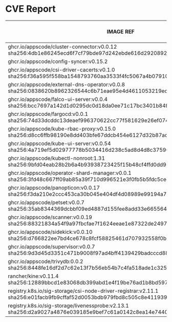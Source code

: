 # CVE Report
|                                                                IMAGE REF                                                                 |      OS       | CRITICAL<BR>(OS, OTHER) | HIGH<BR>(OS, OTHER) | MEDIUM<BR>(OS, OTHER) | LOW<BR>(OS, OTHER) | UNKNOWN<BR>(OS, OTHER) |
|------------------------------------------------------------------------------------------------------------------------------------------|---------------|-------------------------|---------------------|-----------------------|--------------------|------------------------|
| ghcr.io/appscode/cluster-connector:v0.0.12<br>sha256:4db1e86245ecd6f7cf79bde97d242ebde616d2920892f98f89e78afde0cb0f0c                    | debian 11.8   | 0, 2                    | 0, 4                | 0, 18                 | 0, 1               | 1, 0                   |
| ghcr.io/appscode/config-syncer:v0.15.2                                                                                                   |               | 0, 0                    | 0, 0                | 0, 0                  | 0, 0               | 0, 0                   |
| ghcr.io/appscode/csi-driver-cacerts:v0.1.0<br>sha256:f36a595f558ba1548793760aa3533f4fc5067a4b07910c90cee42ae89059079a                    | debian 12.7   | 0, 1                    | 0, 0                | 6, 6                  | 2, 0               | 0, 0                   |
| ghcr.io/appscode/external-dns-operator:v0.0.8<br>sha256:0838620b8962326544c6b71eae95e4d4611053219ed7996aac62ac6e5a8e6fd7                 | alpine 3.19.1 | 0, 2                    | 0, 2                | 22, 10                | 3, 0               | 2, 0                   |
| ghcr.io/appscode/falco-ui-server:v0.0.4<br>sha256:bcc7697a142d1d0295dc0d18da0ee71c17bc3401b84fd5ebdad745f644e1a60f                       | alpine 3.20.0 | 0, 2                    | **2**, 1            | 14, 8                 | 2, 0               | 2, 0                   |
| ghcr.io/appscode/fargocd:v0.0.1<br>sha256:74d33dcddc13deaef996370622cc77f581629e26ef074fe66371bdeb87e64851                               | alpine 3.21.3 | 0, 0                    | 0, 0                | 0, 0                  | 0, 0               | 0, 0                   |
| ghcr.io/appscode/kube-rbac-proxy:v0.15.0<br>sha256:d8cc6ffb98190e8dd403bfe67ddcb454e6127d32b87acc237b3e5240f70a20fb                      | debian 11.8   | 0, 2                    | 0, 6                | 0, 19                 | 0, 0               | 1, 0                   |
| ghcr.io/appscode/kube-ui-server:v0.0.54<br>sha256:4a719ef5d02977778b5034416d238c5ad8d4d8c37590ede0e1549603c598ae61                       | alpine 3.21.3 | 0, 0                    | 0, 1                | 0, 2                  | 0, 0               | 0, 0                   |
| ghcr.io/appscode/kubectl-nonroot:1.31<br>sha256:9bfd04eab28b2b6a4b93938723425f15b48cf4ffd0dd9985e771c5af1a1cfa78                         |               | 0, 0                    | 0, 0                | 0, 1                  | 0, 0               | 0, 0                   |
| ghcr.io/appscode/operator-shard-manager:v0.0.1<br>sha256:3fd48c667ff09ab85a39f710d996521e3f0fb5b5fdc5cee6739b36bbbe1bf40a                | alpine 3.21.0 | 0, 0                    | **2**, 0            | 8, 4                  | 0, 0               | 2, 0                   |
| ghcr.io/appscode/panopticon:v0.0.17<br>sha256:f3da210e2ccc453ca30b045e404df4d08989e99194a7dcf33e0008daeb98a017                           | debian 12.8   | 0, 0                    | 0, 2                | 0, 6                  | 0, 0               | 0, 0                   |
| ghcr.io/appscode/petset:v0.0.7<br>sha256:35ab8344369dcbbf09ed4887d155fee8add33e6655640b3aa185b036e3695912                                | alpine 3.20.3 | 0, 1                    | **2**, 0            | 2, 4                  | 2, 1               | 2, 0                   |
| ghcr.io/appscode/scanner:v0.0.19<br>sha256:88321834a54f9a97fbcfae7f1624eeae1e87322de249726c76140193dc6fcd07                              | alpine 3.20.3 | 0, 1                    | **2**, 0            | 2, 4                  | 2, 0               | 2, 0                   |
| ghcr.io/appscode/sidekick:v0.0.10<br>sha256:d766822ee7bd4ce678c8fcf58825461d707932558f0b739ea9b908fd0c0353a0                             | alpine 3.21.1 | 0, 0                    | **2**, 0            | 2, 4                  | 0, 0               | 2, 0                   |
| ghcr.io/appscode/supervisor:v0.0.7<br>sha256:9d3d45d3351c471b9008f97ad4bff4139429badcccd88afc8f116101f99def6c                            | debian 12.7   | 0, 1                    | 0, 0                | 0, 4                  | 0, 0               | 0, 0                   |
| ghcr.io/appscode/trivydb:0.0.2<br>sha256:8448fe16df2d7c62e13f7b56eb54b7c4fa518ade1c325f76df689c5111bfa959                                | alpine 3.20.1 | 0, 7                    | **4**, 28           | 18, 44                | 6, 1               | 2, 0                   |
| rancher/kine:v0.11.4<br>sha256:12889bbcd1e83068db399abd1e4f19be76ad1b8bd597085e78e55065dd04ece7                                          | alpine 3.18.6 | 0, 2                    | 0, 4                | 22, 16                | 4, 1               | 2, 0                   |
| registry.k8s.io/sig-storage/csi-node-driver-registrar:v2.11.1<br>sha256:e01facb9fb9cffaf52d0053bdb979fbd8c505c8e411939a6e026dd061a6b4fbe | debian 12.6   | 0, 1                    | 0, 1                | 0, 8                  | 0, 0               | 0, 0                   |
| registry.k8s.io/sig-storage/livenessprobe:v2.13.1<br>sha256:d2a9027a4876e039185e9bef7c61a0142c8ea14e7440860285c34ac73fee4ffb             | debian 12.6   | 0, 1                    | 0, 1                | 0, 8                  | 0, 0               | 0, 0                   |
